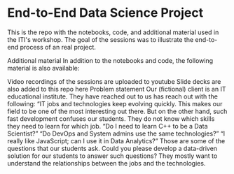 End-to-End Data Science Project
==============================
This is the repo with the notebooks, code, and additional material used in the ITI's workshop. The goal of the sessions was to illustrate the end-to-end process of an real project.

Additional material
In addition to the notebooks and code, the following material is also available:

Video recordings of the sessions are uploaded to youtube
Slide decks are also added to this repo here
Problem statement
Our (fictional) client is an IT educational institute. They have reached out to us has reach out with the following: “IT jobs and technologies keep evolving quickly. This makes our field to be one of the most interesting out there. But on the other hand, such fast development confuses our students. They do not know which skills they need to learn for which job. “Do I need to learn C++ to be a Data Scientist?” “Do DevOps and System admins use the same technologies?” “I really like JavaScript; can I use it in Data Analytics?” Those are some of the questions that our students ask. Could you please develop a data-driven solution for our students to answer such questions? They mostly want to understand the relationships between the jobs and the technologies.

